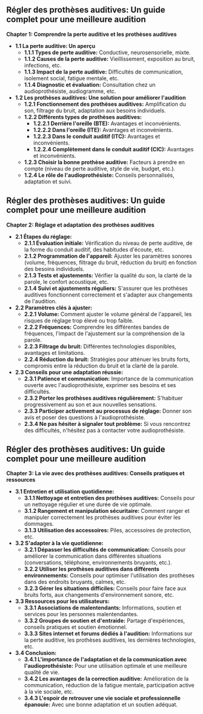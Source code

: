 ## Régler des prothèses auditives: Un guide complet pour une meilleure audition

**Chapter 1: Comprendre la perte auditive et les prothèses auditives**

* **1.1 La perte auditive: Un aperçu**
    * **1.1.1 Types de perte auditive:** Conductive, neurosensorielle, mixte.
    * **1.1.2 Causes de la perte auditive:** Vieillissement, exposition au bruit, infections, etc.
    * **1.1.3 Impact de la perte auditive:** Difficultés de communication, isolement social, fatigue mentale, etc.
    * **1.1.4 Diagnostic et évaluation:** Consultation chez un audioprothésiste, audiogramme, etc.
* **1.2 Les prothèses auditives: Une solution pour améliorer l'audition**
    * **1.2.1 Fonctionnement des prothèses auditives:** Amplification du son, filtrage du bruit, adaptation aux besoins individuels.
    * **1.2.2 Différents types de prothèses auditives:**
        * **1.2.2.1 Derrière l'oreille (BTE):**  Avantages et inconvénients.
        * **1.2.2.2 Dans l'oreille (ITE):**  Avantages et inconvénients.
        * **1.2.2.3 Dans le conduit auditif (ITC):** Avantages et inconvénients.
        * **1.2.2.4 Complètement dans le conduit auditif (CIC):**  Avantages et inconvénients.
    * **1.2.3 Choisir la bonne prothèse auditive:**  Facteurs à prendre en compte (niveau de perte auditive, style de vie, budget, etc.).
    * **1.2.4 Le rôle de l'audioprothésiste:**  Conseils personnalisés, adaptation et suivi. 


## Régler des prothèses auditives: Un guide complet pour une meilleure audition

**Chapter 2: Réglage et adaptation des prothèses auditives**

* **2.1 Étapes du réglage:**
    * **2.1.1 Évaluation initiale:** Vérification du niveau de perte auditive, de la forme du conduit auditif, des habitudes d'écoute, etc.
    * **2.1.2 Programmation de l'appareil:** Ajuster les paramètres sonores (volume, fréquences, filtrage du bruit, réduction du bruit) en fonction des besoins individuels.
    * **2.1.3 Tests et ajustements:**  Vérifier la qualité du son, la clarté de la parole, le confort acoustique, etc.  
    * **2.1.4 Suivi et ajustements réguliers:**  S'assurer que les prothèses auditives fonctionnent correctement et s'adapter aux changements de l'audition.
* **2.2 Paramètres clés à ajuster:**
    * **2.2.1 Volume:**  Comment ajuster le volume général de l'appareil, les risques de réglage trop élevé ou trop faible.
    * **2.2.2 Fréquences:**  Comprendre les différentes bandes de fréquences, l'impact de l'ajustement sur la compréhension de la parole.
    * **2.2.3 Filtrage du bruit:**  Différentes technologies disponibles, avantages et limitations.
    * **2.2.4 Réduction du bruit:**  Stratégies pour atténuer les bruits forts, compromis entre la réduction du bruit et la clarté de la parole.
* **2.3 Conseils pour une adaptation réussie:**
    * **2.3.1 Patience et communication:**  Importance de la communication ouverte avec l'audioprothésiste, exprimer ses besoins et ses difficultés.
    * **2.3.2 Porter les prothèses auditives régulièrement:**  S'habituer progressivement au son et aux nouvelles sensations.
    * **2.3.3 Participer activement au processus de réglage:**  Donner son avis et poser des questions à l'audioprothésiste.
    * **2.3.4 Ne pas hésiter à signaler tout problème:**  Si vous rencontrez des difficultés, n'hésitez pas à contacter votre audioprothésiste. 


## Régler des prothèses auditives: Un guide complet pour une meilleure audition

**Chapter 3: La vie avec des prothèses auditives: Conseils pratiques et ressources**

* **3.1 Entretien et utilisation quotidienne:**
    * **3.1.1 Nettoyage et entretien des prothèses auditives:**  Conseils pour un nettoyage régulier et une durée de vie optimale.
    * **3.1.2 Rangement et manipulation sécuritaire:**  Comment ranger et manipuler correctement les prothèses auditives pour éviter les dommages.
    * **3.1.3 Utilisation des accessoires:**  Piles, accessoires de protection, etc.
* **3.2 S'adapter à la vie quotidienne:**
    * **3.2.1 Dépasser les difficultés de communication:**  Conseils pour améliorer la communication dans différentes situations (conversations, téléphone, environnements bruyants, etc.).
    * **3.2.2 Utiliser les prothèses auditives dans différents environnements:**  Conseils pour optimiser l'utilisation des prothèses dans des endroits bruyants, calmes, etc.
    * **3.2.3 Gérer les situations difficiles:**  Conseils pour faire face aux bruits forts, aux changements d'environnement sonore, etc.
* **3.3 Ressources pour les utilisateurs:**
    * **3.3.1 Associations de malentendants:**  Informations, soutien et services pour les personnes malentendantes.
    * **3.3.2 Groupes de soutien et d'entraide:**  Partage d'expériences, conseils pratiques et soutien émotionnel.
    * **3.3.3 Sites internet et forums dédiés à l'audition:**  Informations sur la perte auditive, les prothèses auditives, les dernières technologies, etc.
* **3.4 Conclusion:**
    * **3.4.1 L'importance de l'adaptation et de la communication avec l'audioprothésiste:**  Pour une utilisation optimale et une meilleure qualité de vie.
    * **3.4.2 Les avantages de la correction auditive:**  Amélioration de la communication, réduction de la fatigue mentale, participation active à la vie sociale, etc.
    * **3.4.3 L'espoir de retrouver une vie sociale et professionnelle épanouie:**  Avec une bonne adaptation et un soutien adéquat. 


